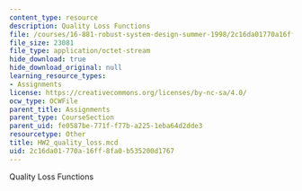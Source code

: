 ```yaml
---
content_type: resource
description: Quality Loss Functions
file: /courses/16-881-robust-system-design-summer-1998/2c16da01770a16ff8fa0b535200d1767_HW2_quality_loss.mcd
file_size: 23081
file_type: application/octet-stream
hide_download: true
hide_download_original: null
learning_resource_types:
- Assignments
license: https://creativecommons.org/licenses/by-nc-sa/4.0/
ocw_type: OCWFile
parent_title: Assignments
parent_type: CourseSection
parent_uid: fe0587be-771f-f77b-a225-1eba64d2dde3
resourcetype: Other
title: HW2_quality_loss.mcd
uid: 2c16da01-770a-16ff-8fa0-b535200d1767
---
```

Quality Loss Functions